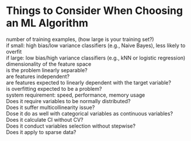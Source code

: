 # Things to Consider When Choosing an ML Algorithm   

number of training examples, (how large is your training set?)  
if small: high bias/low variance classifiers (e.g., Naive Bayes), less likely to overfit  
if large: low bias/high variance classifiers (e.g., kNN or logistic regression)  
dimensionality of the feature space  
is the problem linearly separable?  
are features independent?  
are features expected to linearly dependent with the target variable?  
is overfitting expected to be a problem?  
system requirement: speed, performance, memory usage  
Does it require variables to be normally distributed?  
Does it suffer multicollinearity issue?  
Dose it do as well with categorical variables as continuous variables?  
Does it calculate CI without CV?  
Does it conduct variables selection without stepwise?  
Does it apply to sparse data?  